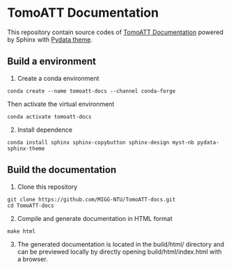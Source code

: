 # TomoATT Documentation

This repository contain source codes of [TomoATT Documentation]() powered by Sphinx with [Pydata theme](https://pydata-sphinx-theme.readthedocs.io/en/stable/index.html).

## Build a environment

1. Create a conda environment

```
conda create --name tomoatt-docs --channel conda-forge
```

Then activate the virtual environment

```
conda activate tomoatt-docs
```

2. Install dependence

```
conda install sphinx sphinx-copybutton sphinx-design myst-nb pydata-sphinx-theme
```

## Build the documentation

1. Clone this repository

```
git clone https://github.com/MIGG-NTU/TomoATT-docs.git
cd TomoATT-docs
```

2. Compile and generate documentation in HTML format

```
make html
```

3. The generated documentation is located in the build/html/ directory and can be previewed locally by directly opening build/html/index.html with a browser.